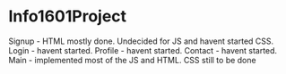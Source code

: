 # Info1601Project

Signup - HTML mostly done. Undecided for JS and havent started CSS.
Login - havent started.
Profile - havent started.
Contact - havent started.
Main - implemented most of the JS and HTML. CSS still to be done
